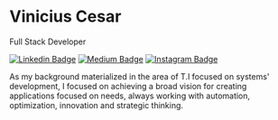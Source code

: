 # Vinicius Cesar

Full Stack Developer

[![Linkedin Badge](https://img.shields.io/badge/-LinkedIn-1919ff?style=flat-square&logo=Linkedin&logoColor=white&link=https://www.linkedin.com/in/viniciusanchieta/)](https://www.linkedin.com/in/viniciusanchieta/) 
[![Medium Badge](https://img.shields.io/badge/-Medium-000?style=flat-square&logo=Medium&logoColor=white&&link=https://medium.com/@viniciusanchieta)](https://medium.com/@viniciusanchieta)
[![Instagram Badge](https://img.shields.io/badge/-Instagram-purple?style=flat-square&logo=Instagram&logoColor=white&link=https://www.instagram.com/iamviniciuscesar/)](https://www.instagram.com/iamviniciuscesar/)

As my background materialized in the area of T.I focused on systems' development, I focused on achieving a broad vision for creating applications focused on needs, always working with automation, optimization, innovation and strategic thinking.

